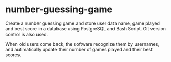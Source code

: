 # number-guessing-game
Create a number guessing game and store user data name, game played and best score in a database using PostgreSQL and Bash Script. Git version control is also used.

When old users come back, the software recognize them by usernames, and autimatically update their number of games played and their best scores.
